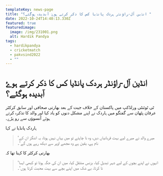 ```yaml
---
templateKey: news-page
title: "انڈین آل-راؤنڈر ہردک پانڈیا کس کا ذکر کرتے ہوۓ آبدیدہ ہوگئے؟ "
date: 2022-10-24T14:40:13.330Z
featured: true
featuredimage:
  image: /img/231001.png
  alt: Hardik Pandya
tags:
  - hardikpandya
  - cricketmatch
  - pakvsind2022
  - ""
---
```

# انڈین آل-راؤنڈر ہردک پانڈیا کس کا ذکر کرتے ہوۓ آبدیدہ ہوگئے؟ 

<!--StartFragment-->



<!--EndFragment-->

<!--StartFragment-->

ٹی ٹوئنٹی ورلڈکپ میں پاکستان کے خلاف جیت کے بعد بھارتی صحافی اور سابق کرکٹر عرفان پٹھان سے گفتگو میں ہاردک نے اپنے مشکل دنوں کو یاد کیا اور والد کا تذکرہ کرتے ہوئے آنسوؤں سے رو پڑے۔

ہاردک پانڈیا نے کہا

>  'میرے والد نے میرے لیے بہت قربانیاں دیں، وہ نا چاہتے تو میں یہاں نہیں ہوتا، یہ اننگز ان کے نام ہے، یقین ہے وہ مجھے اوپر سے دیکھ رہے ہوں گے'۔

<!--EndFragment-->

<!--StartFragment-->

بھارتی کرکٹر کا کہنا تھا کہ 

> 'انہوں نے اپنے بچوں کے لیے شہر تبدیل کیا، بزنس منتقل کیا، میں ان کی جگہ ہوتا تو کبھی ایسا نا کرتا، بے شک میں اپنے بچے سے بہت محبت کرتا ہوں'۔

<!--EndFragment-->